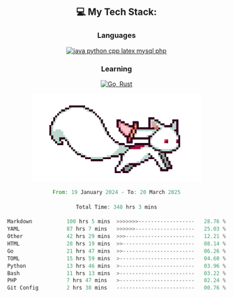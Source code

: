 
<div align="center">
<br>

## 💻 My Tech Stack:

### Languages

[![java python cpp latex mysql php](https://skillicons.dev/icons?i=java,python,cpp,latex,mysql,php)](https://skillicons.dev)

### Learning

[![Go, Rust](https://skillicons.dev/icons?i=go,rust)](https://skillicons.dev)

<center>

<img src="kyubey.gif" alt="Alt-Text" title="" >

</center>


<!--START_SECTION:waka-->

```rust
From: 19 January 2024 - To: 20 March 2025

Total Time: 348 hrs 3 mins

Markdown           100 hrs 5 mins  >>>>>>>------------------   28.76 %
YAML               87 hrs 7 mins   >>>>>>-------------------   25.03 %
Other              42 hrs 29 mins  >>>----------------------   12.21 %
HTML               28 hrs 19 mins  >>-----------------------   08.14 %
Go                 21 hrs 47 mins  >>-----------------------   06.26 %
TOML               15 hrs 59 mins  >------------------------   04.60 %
Python             13 hrs 46 mins  >------------------------   03.96 %
Bash               11 hrs 13 mins  >------------------------   03.22 %
PHP                7 hrs 47 mins   >------------------------   02.24 %
Git Config         2 hrs 38 mins   -------------------------   00.76 %
```

<!--END_SECTION:waka-->
